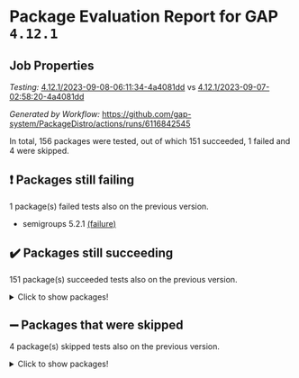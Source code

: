 # Package Evaluation Report for GAP `4.12.1`

## Job Properties

*Testing:* [4.12.1/2023-09-08-06:11:34-4a4081dd](https://github.com/gap-system/PackageDistro/blob/data/reports/4.12.1/2023-09-08-06:11:34-4a4081dd) vs [4.12.1/2023-09-07-02:58:20-4a4081dd](https://github.com/gap-system/PackageDistro/blob/data/reports/4.12.1/2023-09-07-02:58:20-4a4081dd)

*Generated by Workflow:* https://github.com/gap-system/PackageDistro/actions/runs/6116842545

In total, 156 packages were tested, out of which 151 succeeded, 1 failed and 4 were skipped.

## :exclamation: Packages still failing

1 package(s) failed tests also on the previous version.
- semigroups 5.2.1 [(failure)](https://github.com/gap-system/PackageDistro/actions/runs/6116842545/job/16606027810)

## :heavy_check_mark: Packages still succeeding

151 package(s) succeeded tests also on the previous version.
<details><summary>Click to show packages!</summary>

- 4ti2interface 2023.02-04 [(success)](https://github.com/gap-system/PackageDistro/actions/runs/6116842545/job/16606017604)
- ace 5.6.2 [(success)](https://github.com/gap-system/PackageDistro/actions/runs/6116842545/job/16606017734)
- aclib 1.3.2 [(success)](https://github.com/gap-system/PackageDistro/actions/runs/6116842545/job/16606017810)
- agt 0.3.1 [(success)](https://github.com/gap-system/PackageDistro/actions/runs/6116842545/job/16606017889)
- alnuth 3.2.1 [(success)](https://github.com/gap-system/PackageDistro/actions/runs/6116842545/job/16606017958)
- anupq 3.3.0 [(success)](https://github.com/gap-system/PackageDistro/actions/runs/6116842545/job/16606018034)
- atlasrep 2.1.7 [(success)](https://github.com/gap-system/PackageDistro/actions/runs/6116842545/job/16606018128)
- autodoc 2023.06.19 [(success)](https://github.com/gap-system/PackageDistro/actions/runs/6116842545/job/16606018229)
- automata 1.15 [(success)](https://github.com/gap-system/PackageDistro/actions/runs/6116842545/job/16606018300)
- automgrp 1.3.2 [(success)](https://github.com/gap-system/PackageDistro/actions/runs/6116842545/job/16606018365)
- autpgrp 1.11 [(success)](https://github.com/gap-system/PackageDistro/actions/runs/6116842545/job/16606018443)
- cap 2023.09-01 [(success)](https://github.com/gap-system/PackageDistro/actions/runs/6116842545/job/16606018533)
- caratinterface 2.3.5 [(success)](https://github.com/gap-system/PackageDistro/actions/runs/6116842545/job/16606018605)
- cddinterface 2022.11.01 [(success)](https://github.com/gap-system/PackageDistro/actions/runs/6116842545/job/16606018698)
- circle 1.6.6 [(success)](https://github.com/gap-system/PackageDistro/actions/runs/6116842545/job/16606018774)
- classicpres 1.22 [(success)](https://github.com/gap-system/PackageDistro/actions/runs/6116842545/job/16606018861)
- cohomolo 1.6.11 [(success)](https://github.com/gap-system/PackageDistro/actions/runs/6116842545/job/16606018940)
- congruence 1.2.5 [(success)](https://github.com/gap-system/PackageDistro/actions/runs/6116842545/job/16606019014)
- corelg 1.56 [(success)](https://github.com/gap-system/PackageDistro/actions/runs/6116842545/job/16606019105)
- crime 1.6 [(success)](https://github.com/gap-system/PackageDistro/actions/runs/6116842545/job/16606019193)
- crisp 1.4.6 [(success)](https://github.com/gap-system/PackageDistro/actions/runs/6116842545/job/16606019286)
- crypting 0.10.4 [(success)](https://github.com/gap-system/PackageDistro/actions/runs/6116842545/job/16606019367)
- cryst 4.1.26 [(success)](https://github.com/gap-system/PackageDistro/actions/runs/6116842545/job/16606019489)
- crystcat 1.1.10 [(success)](https://github.com/gap-system/PackageDistro/actions/runs/6116842545/job/16606019587)
- ctbllib 1.3.6 [(success)](https://github.com/gap-system/PackageDistro/actions/runs/6116842545/job/16606019674)
- cubefree 1.19 [(success)](https://github.com/gap-system/PackageDistro/actions/runs/6116842545/job/16606019771)
- curlinterface 2.3.2 [(success)](https://github.com/gap-system/PackageDistro/actions/runs/6116842545/job/16606019863)
- cvec 2.8.1 [(success)](https://github.com/gap-system/PackageDistro/actions/runs/6116842545/job/16606019956)
- datastructures 0.3.0 [(success)](https://github.com/gap-system/PackageDistro/actions/runs/6116842545/job/16606020071)
- deepthought 1.0.6 [(success)](https://github.com/gap-system/PackageDistro/actions/runs/6116842545/job/16606020159)
- design 1.8 [(success)](https://github.com/gap-system/PackageDistro/actions/runs/6116842545/job/16606020256)
- difsets 2.3.1 [(success)](https://github.com/gap-system/PackageDistro/actions/runs/6116842545/job/16606020325)
- digraphs 1.6.2 [(success)](https://github.com/gap-system/PackageDistro/actions/runs/6116842545/job/16606020424)
- edim 1.3.7 [(success)](https://github.com/gap-system/PackageDistro/actions/runs/6116842545/job/16606020536)
- example 4.3.4 [(success)](https://github.com/gap-system/PackageDistro/actions/runs/6116842545/job/16606020630)
- examplesforhomalg 2023.08-02 [(success)](https://github.com/gap-system/PackageDistro/actions/runs/6116842545/job/16606020723)
- factint 1.6.3 [(success)](https://github.com/gap-system/PackageDistro/actions/runs/6116842545/job/16606020804)
- ferret 1.0.9 [(success)](https://github.com/gap-system/PackageDistro/actions/runs/6116842545/job/16606020909)
- fga 1.5.0 [(success)](https://github.com/gap-system/PackageDistro/actions/runs/6116842545/job/16606021014)
- fining 1.5.6 [(success)](https://github.com/gap-system/PackageDistro/actions/runs/6116842545/job/16606021119)
- float 1.0.3 [(success)](https://github.com/gap-system/PackageDistro/actions/runs/6116842545/job/16606021195)
- format 1.4.3 [(success)](https://github.com/gap-system/PackageDistro/actions/runs/6116842545/job/16606021295)
- forms 1.2.9 [(success)](https://github.com/gap-system/PackageDistro/actions/runs/6116842545/job/16606021402)
- fplsa 1.2.6 [(success)](https://github.com/gap-system/PackageDistro/actions/runs/6116842545/job/16606021519)
- fr 2.4.12 [(success)](https://github.com/gap-system/PackageDistro/actions/runs/6116842545/job/16606021613)
- francy 2.0.3 [(success)](https://github.com/gap-system/PackageDistro/actions/runs/6116842545/job/16606021699)
- fwtree 1.3 [(success)](https://github.com/gap-system/PackageDistro/actions/runs/6116842545/job/16606021782)
- gapdoc 1.6.6 [(success)](https://github.com/gap-system/PackageDistro/actions/runs/6116842545/job/16606021856)
- gauss 2023.02-04 [(success)](https://github.com/gap-system/PackageDistro/actions/runs/6116842545/job/16606021928)
- gaussforhomalg 2023.08-01 [(success)](https://github.com/gap-system/PackageDistro/actions/runs/6116842545/job/16606022004)
- gbnp 1.0.5 [(success)](https://github.com/gap-system/PackageDistro/actions/runs/6116842545/job/16606022083)
- generalizedmorphismsforcap 2023.08-02 [(success)](https://github.com/gap-system/PackageDistro/actions/runs/6116842545/job/16606022151)
- genss 1.6.8 [(success)](https://github.com/gap-system/PackageDistro/actions/runs/6116842545/job/16606022222)
- gradedmodules 2023.08-01 [(success)](https://github.com/gap-system/PackageDistro/actions/runs/6116842545/job/16606022331)
- gradedringforhomalg 2023.08-01 [(success)](https://github.com/gap-system/PackageDistro/actions/runs/6116842545/job/16606022418)
- grape 4.9.0 [(success)](https://github.com/gap-system/PackageDistro/actions/runs/6116842545/job/16606022521)
- groupoids 1.73 [(success)](https://github.com/gap-system/PackageDistro/actions/runs/6116842545/job/16606022621)
- grpconst 2.6.4 [(success)](https://github.com/gap-system/PackageDistro/actions/runs/6116842545/job/16606022704)
- guarana 0.96.3 [(success)](https://github.com/gap-system/PackageDistro/actions/runs/6116842545/job/16606022809)
- guava 3.18 [(success)](https://github.com/gap-system/PackageDistro/actions/runs/6116842545/job/16606022883)
- hap 1.58 [(success)](https://github.com/gap-system/PackageDistro/actions/runs/6116842545/job/16606022946)
- hapcryst 0.1.15 [(success)](https://github.com/gap-system/PackageDistro/actions/runs/6116842545/job/16606023029)
- hecke 1.5.3 [(success)](https://github.com/gap-system/PackageDistro/actions/runs/6116842545/job/16606023113)
- help 3.5 [(success)](https://github.com/gap-system/PackageDistro/actions/runs/6116842545/job/16606023198)
- homalg 2023.08-02 [(success)](https://github.com/gap-system/PackageDistro/actions/runs/6116842545/job/16606023269)
- homalgtocas 2023.08-01 [(success)](https://github.com/gap-system/PackageDistro/actions/runs/6116842545/job/16606023349)
- idrel 2.45 [(success)](https://github.com/gap-system/PackageDistro/actions/runs/6116842545/job/16606023428)
- images 1.3.1 [(success)](https://github.com/gap-system/PackageDistro/actions/runs/6116842545/job/16606023499)
- intpic 0.3.0 [(success)](https://github.com/gap-system/PackageDistro/actions/runs/6116842545/job/16606023576)
- io 4.8.1 [(success)](https://github.com/gap-system/PackageDistro/actions/runs/6116842545/job/16606023649)
- io_forhomalg 2023.02-04 [(success)](https://github.com/gap-system/PackageDistro/actions/runs/6116842545/job/16606023711)
- irredsol 1.4.4 [(success)](https://github.com/gap-system/PackageDistro/actions/runs/6116842545/job/16606023792)
- json 2.1.1 [(success)](https://github.com/gap-system/PackageDistro/actions/runs/6116842545/job/16606023873)
- jupyterkernel 1.5.0 [(success)](https://github.com/gap-system/PackageDistro/actions/runs/6116842545/job/16606023967)
- jupyterviz 1.5.6 [(success)](https://github.com/gap-system/PackageDistro/actions/runs/6116842545/job/16606024048)
- kan 1.36 [(success)](https://github.com/gap-system/PackageDistro/actions/runs/6116842545/job/16606024112)
- kbmag 1.5.11 [(success)](https://github.com/gap-system/PackageDistro/actions/runs/6116842545/job/16606024188)
- laguna 3.9.6 [(success)](https://github.com/gap-system/PackageDistro/actions/runs/6116842545/job/16606024290)
- liealgdb 2.2.1 [(success)](https://github.com/gap-system/PackageDistro/actions/runs/6116842545/job/16606024374)
- liepring 2.8 [(success)](https://github.com/gap-system/PackageDistro/actions/runs/6116842545/job/16606024445)
- liering 2.4.2 [(success)](https://github.com/gap-system/PackageDistro/actions/runs/6116842545/job/16606024504)
- linearalgebraforcap 2023.08-08 [(success)](https://github.com/gap-system/PackageDistro/actions/runs/6116842545/job/16606024579)
- localizeringforhomalg 2023.08-02 [(success)](https://github.com/gap-system/PackageDistro/actions/runs/6116842545/job/16606024665)
- loops 3.4.3 [(success)](https://github.com/gap-system/PackageDistro/actions/runs/6116842545/job/16606024757)
- lpres 1.0.3 [(success)](https://github.com/gap-system/PackageDistro/actions/runs/6116842545/job/16606024822)
- majoranaalgebras 1.5.1 [(success)](https://github.com/gap-system/PackageDistro/actions/runs/6116842545/job/16606024902)
- mapclass 1.4.6 [(success)](https://github.com/gap-system/PackageDistro/actions/runs/6116842545/job/16606024978)
- matgrp 0.70 [(success)](https://github.com/gap-system/PackageDistro/actions/runs/6116842545/job/16606025042)
- matricesforhomalg 2023.08-02 [(success)](https://github.com/gap-system/PackageDistro/actions/runs/6116842545/job/16606025140)
- modisom 2.5.4 [(success)](https://github.com/gap-system/PackageDistro/actions/runs/6116842545/job/16606025234)
- modulepresentationsforcap 2023.09-01 [(success)](https://github.com/gap-system/PackageDistro/actions/runs/6116842545/job/16606025317)
- modules 2023.08-02 [(success)](https://github.com/gap-system/PackageDistro/actions/runs/6116842545/job/16606025401)
- monoidalcategories 2023.08-11 [(success)](https://github.com/gap-system/PackageDistro/actions/runs/6116842545/job/16606025472)
- nconvex 2022.09-01 [(success)](https://github.com/gap-system/PackageDistro/actions/runs/6116842545/job/16606025538)
- nilmat 1.4.2 [(success)](https://github.com/gap-system/PackageDistro/actions/runs/6116842545/job/16606025639)
- nock 1.5 [(success)](https://github.com/gap-system/PackageDistro/actions/runs/6116842545/job/16606025705)
- normalizinterface 1.3.6 [(success)](https://github.com/gap-system/PackageDistro/actions/runs/6116842545/job/16606025796)
- nq 2.5.10 [(success)](https://github.com/gap-system/PackageDistro/actions/runs/6116842545/job/16606025859)
- numericalsgps 1.3.1 [(success)](https://github.com/gap-system/PackageDistro/actions/runs/6116842545/job/16606025939)
- openmath 11.5.3 [(success)](https://github.com/gap-system/PackageDistro/actions/runs/6116842545/job/16606026005)
- orb 4.9.0 [(success)](https://github.com/gap-system/PackageDistro/actions/runs/6116842545/job/16606026082)
- packagemanager 1.4.1 [(success)](https://github.com/gap-system/PackageDistro/actions/runs/6116842545/job/16606026152)
- patternclass 2.4.3 [(success)](https://github.com/gap-system/PackageDistro/actions/runs/6116842545/job/16606026232)
- permut 2.0.4 [(success)](https://github.com/gap-system/PackageDistro/actions/runs/6116842545/job/16606026325)
- polenta 1.3.10 [(success)](https://github.com/gap-system/PackageDistro/actions/runs/6116842545/job/16606026407)
- polymaking 0.8.6 [(success)](https://github.com/gap-system/PackageDistro/actions/runs/6116842545/job/16606026494)
- primgrp 3.4.4 [(success)](https://github.com/gap-system/PackageDistro/actions/runs/6116842545/job/16606026576)
- profiling 2.5.4 [(success)](https://github.com/gap-system/PackageDistro/actions/runs/6116842545/job/16606026652)
- qpa 1.34 [(success)](https://github.com/gap-system/PackageDistro/actions/runs/6116842545/job/16606026720)
- quagroup 1.8.3 [(success)](https://github.com/gap-system/PackageDistro/actions/runs/6116842545/job/16606026793)
- radiroot 2.9 [(success)](https://github.com/gap-system/PackageDistro/actions/runs/6116842545/job/16606026867)
- rcwa 4.7.1 [(success)](https://github.com/gap-system/PackageDistro/actions/runs/6116842545/job/16606026959)
- rds 1.8 [(success)](https://github.com/gap-system/PackageDistro/actions/runs/6116842545/job/16606027061)
- recog 1.4.2 [(success)](https://github.com/gap-system/PackageDistro/actions/runs/6116842545/job/16606027150)
- repndecomp 1.3.0 [(success)](https://github.com/gap-system/PackageDistro/actions/runs/6116842545/job/16606027241)
- repsn 3.1.1 [(success)](https://github.com/gap-system/PackageDistro/actions/runs/6116842545/job/16606027330)
- resclasses 4.7.3 [(success)](https://github.com/gap-system/PackageDistro/actions/runs/6116842545/job/16606027415)
- ringsforhomalg 2023.08-02 [(success)](https://github.com/gap-system/PackageDistro/actions/runs/6116842545/job/16606027510)
- sco 2023.08-01 [(success)](https://github.com/gap-system/PackageDistro/actions/runs/6116842545/job/16606027617)
- scscp 2.4.1 [(success)](https://github.com/gap-system/PackageDistro/actions/runs/6116842545/job/16606027716)
- sglppow 2.3 [(success)](https://github.com/gap-system/PackageDistro/actions/runs/6116842545/job/16606027879)
- sgpviz 0.999.5 [(success)](https://github.com/gap-system/PackageDistro/actions/runs/6116842545/job/16606027976)
- simpcomp 2.1.14 [(success)](https://github.com/gap-system/PackageDistro/actions/runs/6116842545/job/16606028060)
- singular 2023.02.09 [(success)](https://github.com/gap-system/PackageDistro/actions/runs/6116842545/job/16606028151)
- sl2reps 1.1 [(success)](https://github.com/gap-system/PackageDistro/actions/runs/6116842545/job/16606028215)
- sla 1.5.3 [(success)](https://github.com/gap-system/PackageDistro/actions/runs/6116842545/job/16606028303)
- smallgrp 1.5.3 [(success)](https://github.com/gap-system/PackageDistro/actions/runs/6116842545/job/16606028402)
- smallsemi 0.6.13 [(success)](https://github.com/gap-system/PackageDistro/actions/runs/6116842545/job/16606028496)
- sonata 2.9.6 [(success)](https://github.com/gap-system/PackageDistro/actions/runs/6116842545/job/16606028568)
- sophus 1.27 [(success)](https://github.com/gap-system/PackageDistro/actions/runs/6116842545/job/16606028643)
- sotgrps 1.2 [(success)](https://github.com/gap-system/PackageDistro/actions/runs/6116842545/job/16606028730)
- spinsym 1.5.2 [(success)](https://github.com/gap-system/PackageDistro/actions/runs/6116842545/job/16606028808)
- standardff 0.9.4 [(success)](https://github.com/gap-system/PackageDistro/actions/runs/6116842545/job/16606028894)
- symbcompcc 1.3.2 [(success)](https://github.com/gap-system/PackageDistro/actions/runs/6116842545/job/16606028962)
- thelma 1.3 [(success)](https://github.com/gap-system/PackageDistro/actions/runs/6116842545/job/16606029040)
- tomlib 1.2.9 [(success)](https://github.com/gap-system/PackageDistro/actions/runs/6116842545/job/16606029109)
- toolsforhomalg 2023.07-01 [(success)](https://github.com/gap-system/PackageDistro/actions/runs/6116842545/job/16606029204)
- toric 1.9.5 [(success)](https://github.com/gap-system/PackageDistro/actions/runs/6116842545/job/16606029285)
- toricvarieties 2022.07.13 [(success)](https://github.com/gap-system/PackageDistro/actions/runs/6116842545/job/16606029367)
- transgrp 3.6.4 [(success)](https://github.com/gap-system/PackageDistro/actions/runs/6116842545/job/16606029459)
- ugaly 4.1.3 [(success)](https://github.com/gap-system/PackageDistro/actions/runs/6116842545/job/16606029548)
- unipot 1.5 [(success)](https://github.com/gap-system/PackageDistro/actions/runs/6116842545/job/16606029643)
- unitlib 4.2.0 [(success)](https://github.com/gap-system/PackageDistro/actions/runs/6116842545/job/16606029716)
- utils 0.82 [(success)](https://github.com/gap-system/PackageDistro/actions/runs/6116842545/job/16606029793)
- uuid 0.7 [(success)](https://github.com/gap-system/PackageDistro/actions/runs/6116842545/job/16606029862)
- walrus 0.9991 [(success)](https://github.com/gap-system/PackageDistro/actions/runs/6116842545/job/16606029941)
- wedderga 4.10.4 [(success)](https://github.com/gap-system/PackageDistro/actions/runs/6116842545/job/16606030041)
- xmod 2.91 [(success)](https://github.com/gap-system/PackageDistro/actions/runs/6116842545/job/16606030110)
- xmodalg 1.23 [(success)](https://github.com/gap-system/PackageDistro/actions/runs/6116842545/job/16606030190)
- yangbaxter 0.10.3 [(success)](https://github.com/gap-system/PackageDistro/actions/runs/6116842545/job/16606030290)
- zeromqinterface 0.14 [(success)](https://github.com/gap-system/PackageDistro/actions/runs/6116842545/job/16606030385)
</details>

## :heavy_minus_sign: Packages that were skipped

4 package(s) skipped tests also on the previous version.
<details><summary>Click to show packages!</summary>

- browse 1.8.21 [(skipped)](https://github.com/gap-system/PackageDistro/actions/runs/6116842545/job/16602603605)
- itc 1.5.1 [(skipped)](https://github.com/gap-system/PackageDistro/actions/runs/6116842545/job/16602603605)
- polycyclic 2.16 [(skipped)](https://github.com/gap-system/PackageDistro/actions/runs/6116842545/job/16602603605)
- xgap 4.31 [(skipped)](https://github.com/gap-system/PackageDistro/actions/runs/6116842545/job/16602603605)
</details>

